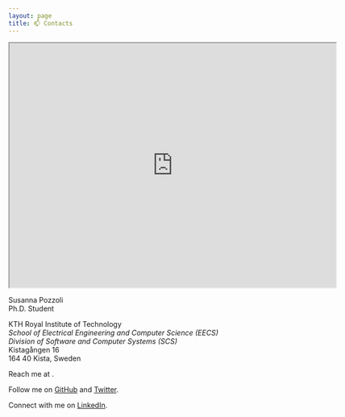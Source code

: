 ```yaml
---
layout: page
title: 📫 Contacts
---
```


<iframe allowfullscreen="" class="map" loading="lazy" referrerpolicy="no-referrer-when-downgrade" src="https://www.google.com/maps/embed?pb=!1m18!1m12!1m3!1d2030.708595987217!2d17.948019016219995!3d59.404574112029046!2m3!1f0!2f0!3f0!3m2!1i1024!2i768!4f13.1!3m3!1m2!1s0x465f9e92c961b301%3A0x64c9ee19dac11281!2sKistag%C3%A5ngen%2016%2C%20164%2040%20Kista!5e0!3m2!1sen!2sse!4v1656423894597!5m2!1sen!2sse" width="648" height="486"></iframe>

<div class="address">
    <p>
        Susanna Pozzoli
        <br>
        Ph.D. Student
    </p>
    <p>
        KTH Royal Institute of Technology
        <br>
        <i>
            School of Electrical Engineering and Computer Science (EECS)
            <br>
            Division of Software and Computer Systems (SCS)
        </i>
        <br>
        Kistagången 16
        <br>
        164 40 Kista, Sweden
    </p>
</div>

<p>
    Reach me at <span class="e-mail" username="ilozzops" domain="es.htk"></span>.
</p>

<p>
    Follow me on <a href="https://github.com/snnpzz">GitHub</a> and <a href="https://twitter.com/snnpzz">Twitter</a>.
</p>

<p>
    Connect with me on <a href="https://www.linkedin.com/in/snnpzz">LinkedIn</a>.
</p>
